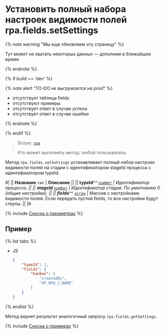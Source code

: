 # Установить полный набора настроек видимости полей rpa.fields.setSettings

{% note warning "Мы еще обновляем эту страницу" %}

Тут может не хватать некоторых данных — дополним в ближайшее время

{% endnote %}

{% if build == 'dev' %}

{% note alert "TO-DO _не выгружается на prod_" %}

- отсутствует таблица fields
- отсутствуют примеры
- отсутствует ответ в случае успеха
- отсутствует ответ в случае ошибки

{% endnote %}

{% endif %}

> Scope: [`rpa`](../../../scopes/permissions.md)
>
> Кто может выполнять метод: любой пользователь

Метод `rpa.fields.setSettings` устанавливает полный набор настроек видимости полей на стадии с идентификатором stageId процесса с идентификатором typeId.

#|
|| **Название**
`тип` | **Описание** ||
|| **typeId**^*^ 
[`number`](../../../data-types.md) | Идентификатор процесса. ||
|| **stageId** 
[`number`](../../../data-types.md) | Идентификатор стадии. По умолчанию 0 (общие настройки). ||
|| **fields**^*^ 
[`array`](../../../data-types.md) | Массив с настройками видимости полей. Если передать пустой fields, то все настройки будут стерты. ||
|#

{% include [Сноска о параметрах](../../../../_includes/required.md) %}

## Пример

{% list tabs %}

- JS

    ```json
    {
        "typeId": 1,
        "fields": {
            "kanban": [
                "createdBy",
                "UF_RPA_1_NAME"
            ]
        }
    }
    ```

{% endlist %}

Метод вернет результат аналогичный запросу  `rpa.fields.getSettings`.

{% include [Сноска о примерах](../../../../_includes/examples.md) %}